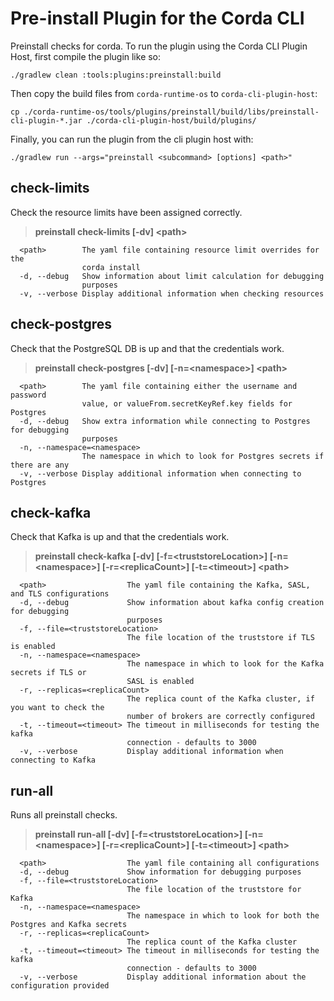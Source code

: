 
# Pre-install Plugin for the Corda CLI

Preinstall checks for corda. To run the plugin using the Corda CLI Plugin Host, first compile the plugin like so:

	./gradlew clean :tools:plugins:preinstall:build

Then copy the build files from `corda-runtime-os` to `corda-cli-plugin-host`:

	cp ./corda-runtime-os/tools/plugins/preinstall/build/libs/preinstall-cli-plugin-*.jar ./corda-cli-plugin-host/build/plugins/ 

Finally, you can run the plugin from the cli plugin host with:

	./gradlew run --args="preinstall <subcommand> [options] <path>"

## check-limits
Check the resource limits have been assigned correctly.
> **preinstall check-limits [-dv] \<path\>**

      <path>        The yaml file containing resource limit overrides for the
                    corda install
	  -d, --debug   Show information about limit calculation for debugging
                    purposes
	  -v, --verbose Display additional information when checking resources

## check-postgres
Check that the PostgreSQL DB is up and that the credentials work.
> **preinstall check-postgres [-dv] [-n=\<namespace\>] \<path\>**

      <path>        The yaml file containing either the username and password
                    value, or valueFrom.secretKeyRef.key fields for Postgres
	  -d, --debug   Show extra information while connecting to Postgres for debugging
                    purposes
	  -n, --namespace=<namespace>
                    The namespace in which to look for Postgres secrets if there are any
	  -v, --verbose Display additional information when connecting to Postgres

## check-kafka
Check that Kafka is up and that the credentials work.

>**preinstall check-kafka [-dv] [-f=\<truststoreLocation\>]
[-n=\<namespace\>] [-r=\<replicaCount\>]
[-t=\<timeout\>] \<path\>**

      <path>                  The yaml file containing the Kafka, SASL, and TLS configurations
	  -d, --debug             Show information about kafka config creation for debugging 
                              purposes
	  -f, --file=<truststoreLocation>
                              The file location of the truststore if TLS is enabled
	  -n, --namespace=<namespace>
                              The namespace in which to look for the Kafka secrets if TLS or 
                              SASL is enabled
	  -r, --replicas=<replicaCount>
                              The replica count of the Kafka cluster, if you want to check the 
                              number of brokers are correctly configured
	  -t, --timeout=<timeout> The timeout in milliseconds for testing the kafka
                              connection - defaults to 3000
	  -v, --verbose           Display additional information when connecting to Kafka

## run-all
Runs all preinstall checks.
> **preinstall run-all [-dv] [-f=\<truststoreLocation\>]
[-n=\<namespace\>] [-r=\<replicaCount\>]
[-t=\<timeout\>] \<path\>**

      <path>                  The yaml file containing all configurations
	  -d, --debug             Show information for debugging purposes
	  -f, --file=<truststoreLocation>
                              The file location of the truststore for Kafka
	  -n, --namespace=<namespace>
                              The namespace in which to look for both the Postgres and Kafka secrets
	  -r, --replicas=<replicaCount>
                              The replica count of the Kafka cluster
	  -t, --timeout=<timeout> The timeout in milliseconds for testing the kafka
                              connection - defaults to 3000
	  -v, --verbose           Display additional information about the configuration provided

